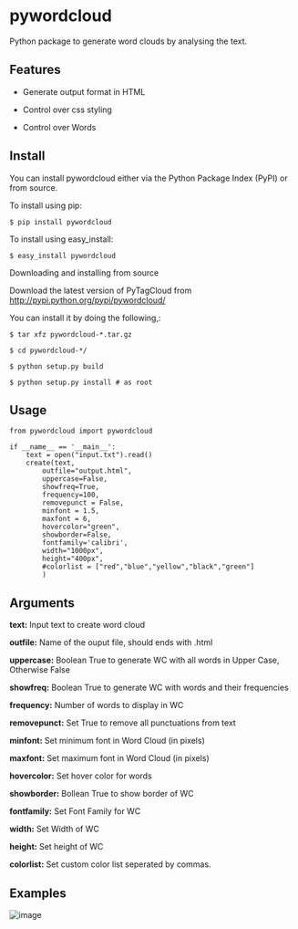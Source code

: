 pywordcloud
===========

Python package to generate word clouds by analysing the text.

Features
--------

* Generate output format in HTML

* Control over css styling

* Control over Words

Install
-------

You can install pywordcloud either via the Python Package Index (PyPI) or from source.

To install using pip:

	$ pip install pywordcloud
	
To install using easy_install:
	
	$ easy_install pywordcloud

Downloading and installing from source

Download the latest version of PyTagCloud from http://pypi.python.org/pypi/pywordcloud/

You can install it by doing the following,:

    $ tar xfz pywordcloud-*.tar.gz
   
    $ cd pywordcloud-*/
   
    $ python setup.py build
   
    $ python setup.py install # as root



Usage
-----
   
    from pywordcloud import pywordcloud

	if __name__ == '__main__':
		text = open("input.txt").read()
		create(text, 
			outfile="output.html", 
			uppercase=False, 
			showfreq=True, 
			frequency=100, 
			removepunct = False, 
			minfont = 1.5, 
			maxfont = 6, 
			hovercolor="green", 
			showborder=False, 
			fontfamily='calibri', 
			width="1000px", 
			height="400px",
			#colorlist = ["red","blue","yellow","black","green"] 
			)

Arguments
---------

**text:** Input text to create word cloud

**outfile:** Name of the ouput file, should ends with .html

**uppercase:** Boolean True to generate WC with all words in Upper Case, Otherwise False

**showfreq:** Boolean True to generate WC with words and their frequencies

**frequency:** Number of words to display in WC

**removepunct:** Set True to remove all punctuations from text

**minfont:** Set minimum font in Word Cloud (in pixels)

**maxfont:** Set maximum font in Word Cloud (in pixels)

**hovercolor:** Set hover color for words

**showborder:** Bollean True to show border of WC

**fontfamily:** Set Font Family for WC

**width:** Set Width of WC

**height:** Set height of WC

**colorlist:** Set custom color list seperated by commas.


Examples
--------

![image](http://i58.tinypic.com/2q1gnrr.png)